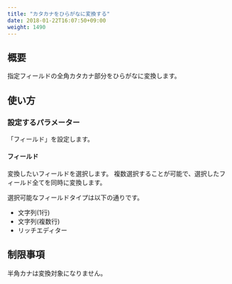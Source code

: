 ```yaml
---
title: "カタカナをひらがなに変換する"
date: 2018-01-22T16:07:50+09:00
weight: 1490
---
```


## 概要

指定フィールドの全角カタカナ部分をひらがなに変換します。

## 使い方

### 設定するパラメーター

「フィールド」を設定します。

#### フィールド

変換したいフィールドを選択します。
複数選択することが可能で、選択したフィールド全てを同時に変換します。

選択可能なフィールドタイプは以下の通りです。

- 文字列(1行)
- 文字列(複数行)
- リッチエディター


## 制限事項

半角カナは変換対象になりません。
